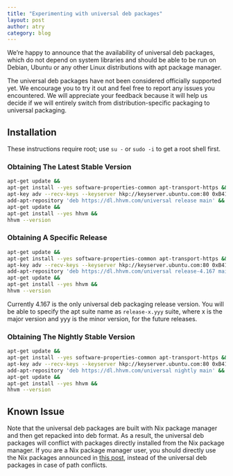 ```yaml
---
title: "Experimenting with universal deb packages"
layout: post
author: atry
category: blog
---
```


We’re happy to announce that the availability of universal deb packages, which
do not depend on system libraries and should be able to be run on Debian, Ubuntu
or any other Linux distributions with apt package manager.

The universal deb packages have not been considered officially supported yet. We
encourage you to try it out and feel free to report any issues you encountered.
We will appreciate your feedback because it will help us decide if we will
entirely switch from distribution-specific packaging to universal packaging.

## Installation

These instructions require root; use `su -` or `sudo -i` to get a root shell
first.

### Obtaining The Latest Stable Version

``` bash
apt-get update &&
apt-get install --yes software-properties-common apt-transport-https &&
apt-key adv --recv-keys --keyserver hkp://keyserver.ubuntu.com:80 0xB4112585D386EB94 &&
add-apt-repository 'deb https://dl.hhvm.com/universal release main' &&
apt-get update &&
apt-get install --yes hhvm &&
hhvm --version
```

### Obtaining A Specific Release

``` bash
apt-get update &&
apt-get install --yes software-properties-common apt-transport-https &&
apt-key adv --recv-keys --keyserver hkp://keyserver.ubuntu.com:80 0xB4112585D386EB94 &&
add-apt-repository 'deb https://dl.hhvm.com/universal release-4.167 main' &&
apt-get update &&
apt-get install --yes hhvm &&
hhvm --version
```

Currently 4.167 is the only universal deb packaging release version. You will be
able to specify the apt suite name as `release-x.yyy` suite, where x is the
major version and yyy is the minor version, for the future releases.

### Obtaining The Nightly Stable Version

``` bash
apt-get update &&
apt-get install --yes software-properties-common apt-transport-https &&
apt-key adv --recv-keys --keyserver hkp://keyserver.ubuntu.com:80 0xB4112585D386EB94 &&
add-apt-repository 'deb https://dl.hhvm.com/universal nightly main' &&
apt-get update &&
apt-get install --yes hhvm &&
hhvm --version
```

## Known Issue

Note that the universal deb packages are built with Nix package manager and then
get repacked into deb format. As a result, the universal deb packages will
conflict with packages directly installed from the Nix package manager. If you
are a Nix package manager user, you should directly use the Nix packages
announced in [this
post](https://hhvm.com/blog/2022/07/12/experimenting-with-nix-github-actions-and-visual-studio-code.html),
instead of the universal deb packages in case of path conflicts.
